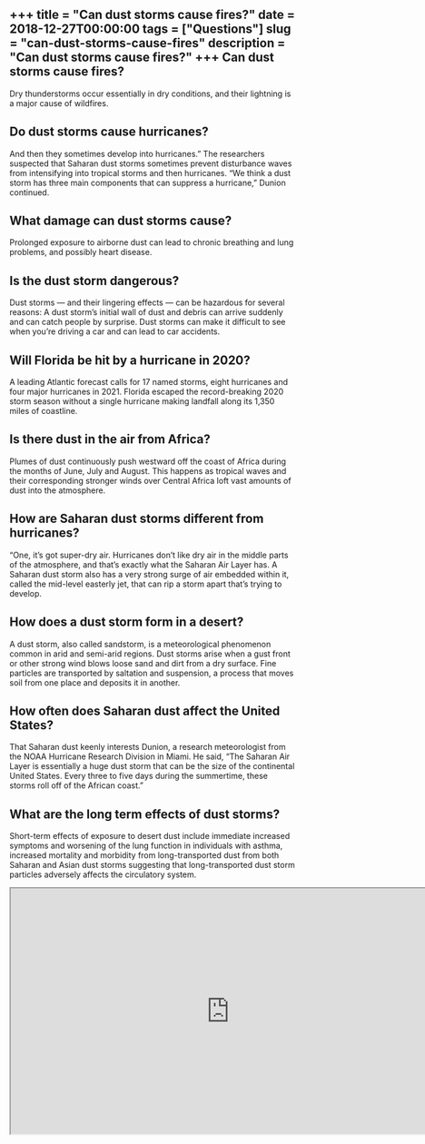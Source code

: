 +++
title = "Can dust storms cause fires?"
date = 2018-12-27T00:00:00
tags = ["Questions"]
slug = "can-dust-storms-cause-fires"
description = "Can dust storms cause fires?"
+++
Can dust storms cause fires?
----------------------------

Dry thunderstorms occur essentially in dry conditions, and their lightning is a major cause of wildfires.

Do dust storms cause hurricanes?
--------------------------------

And then they sometimes develop into hurricanes.” The researchers suspected that Saharan dust storms sometimes prevent disturbance waves from intensifying into tropical storms and then hurricanes. “We think a dust storm has three main components that can suppress a hurricane,” Dunion continued.

What damage can dust storms cause?
----------------------------------

Prolonged exposure to airborne dust can lead to chronic breathing and lung problems, and possibly heart disease.

Is the dust storm dangerous?
----------------------------

Dust storms — and their lingering effects — can be hazardous for several reasons: A dust storm’s initial wall of dust and debris can arrive suddenly and can catch people by surprise. Dust storms can make it difficult to see when you’re driving a car and can lead to car accidents.

Will Florida be hit by a hurricane in 2020?
-------------------------------------------

A leading Atlantic forecast calls for 17 named storms, eight hurricanes and four major hurricanes in 2021. Florida escaped the record-breaking 2020 storm season without a single hurricane making landfall along its 1,350 miles of coastline.

Is there dust in the air from Africa?
-------------------------------------

Plumes of dust continuously push westward off the coast of Africa during the months of June, July and August. This happens as tropical waves and their corresponding stronger winds over Central Africa loft vast amounts of dust into the atmosphere.

How are Saharan dust storms different from hurricanes?
------------------------------------------------------

“One, it’s got super-dry air. Hurricanes don’t like dry air in the middle parts of the atmosphere, and that’s exactly what the Saharan Air Layer has. A Saharan dust storm also has a very strong surge of air embedded within it, called the mid-level easterly jet, that can rip a storm apart that’s trying to develop.

How does a dust storm form in a desert?
---------------------------------------

A dust storm, also called sandstorm, is a meteorological phenomenon common in arid and semi-arid regions. Dust storms arise when a gust front or other strong wind blows loose sand and dirt from a dry surface. Fine particles are transported by saltation and suspension, a process that moves soil from one place and deposits it in another.

How often does Saharan dust affect the United States?
-----------------------------------------------------

That Saharan dust keenly interests Dunion, a research meteorologist from the NOAA Hurricane Research Division in Miami. He said, “The Saharan Air Layer is essentially a huge dust storm that can be the size of the continental United States. Every three to five days during the summertime, these storms roll off of the African coast.”

What are the long term effects of dust storms?
----------------------------------------------

Short-term effects of exposure to desert dust include immediate increased symptoms and worsening of the lung function in individuals with asthma, increased mortality and morbidity from long-transported dust from both Saharan and Asian dust storms suggesting that long-transported dust storm particles adversely affects the circulatory system.

<iframe allow="accelerometer; autoplay; clipboard-write; encrypted-media; gyroscope; picture-in-picture" allowfullscreen="" class="__youtube_prefs__  epyt-is-override  no-lazyload" data-no-lazy="1" data-origheight="433" data-origwidth="770" data-skipgform_ajax_framebjll="" height="433" id="_ytid_97996" loading="lazy" src="https://www.youtube.com/embed/NSzvjdoU8mI?enablejsapi=1&autoplay=0&cc_load_policy=0&cc_lang_pref=&iv_load_policy=1&loop=0&modestbranding=0&rel=1&fs=1&playsinline=0&autohide=2&theme=dark&color=red&controls=1&" title="YouTube player" width="770"></iframe>
